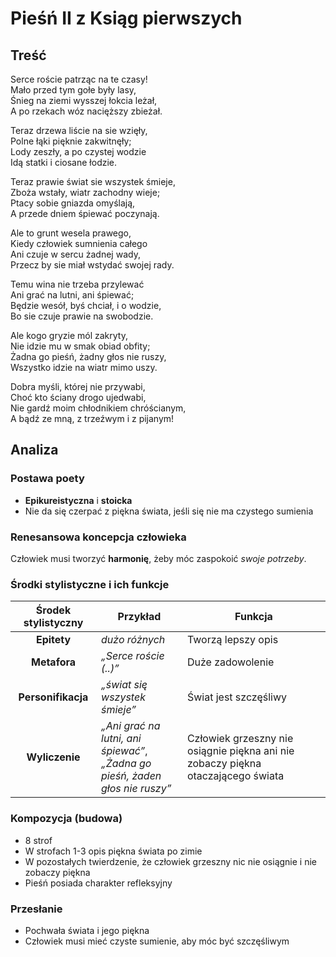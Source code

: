 # Pieśń II z Ksiąg pierwszych

## Treść

Serce roście patrząc na te czasy!\
Mało przed tym gołe były lasy,\
Śnieg na ziemi wysszej łokcia leżał,\
A po rzekach wóz nacięższy zbieżał.

Teraz drzewa liście na sie wzięły,\
Polne łąki pięknie zakwitnęły;\
Lody zeszły, a po czystej wodzie\
Idą statki i ciosane łodzie.

Teraz prawie świat sie wszystek śmieje,\
Zboża wstały, wiatr zachodny wieje;\
Ptacy sobie gniazda omyślają,\
A przede dniem śpiewać poczynają.

Ale to grunt wesela prawego,\
Kiedy człowiek sumnienia całego\
Ani czuje w sercu żadnej wady,\
Przecz by sie miał wstydać swojej rady.

Temu wina nie trzeba przylewać\
Ani grać na lutni, ani śpiewać;\
Będzie wesół, byś chciał, i o wodzie,\
Bo sie czuje prawie na swobodzie.

Ale kogo gryzie mól zakryty,\
Nie idzie mu w smak obiad obfity;\
Żadna go pieśń, żadny głos nie ruszy,\
Wszystko idzie na wiatr mimo uszy.

Dobra myśli, której nie przywabi,\
Choć kto ściany drogo ujedwabi,\
Nie gardź moim chłodnikiem chróścianym,\
A bądź ze mną, z trzeźwym i z pijanym!

## Analiza

### Postawa poety

- **Epikureistyczna** i **stoicka**
- Nie da się czerpać z piękna świata, jeśli się nie ma czystego sumienia

### Renesansowa koncepcja człowieka

Człowiek musi tworzyć **harmonię**, żeby móc zaspokoić *swoje potrzeby*.

### Środki stylistyczne  i ich funkcje

| Środek stylistyczny | Przykład                                                                   | Funkcja                                                                           |
| :-----------------: | -------------------------------------------------------------------------- | --------------------------------------------------------------------------------- |
| **Epitety**         | *dużo różnych*                                                             | Tworzą lepszy opis                                                                |
| **Metafora**        | *„Serce roście (..)”*                                                      | Duże zadowolenie                                                                  |
| **Personifikacja**  | *„świat się wszystek śmieje”*                                              | Świat jest szczęśliwy                                                             |
| **Wyliczenie**      | *„Ani grać na lutni, ani śpiewać”*,<br>*„Żadna go pieśń, żaden głos nie ruszy”* | Człowiek grzeszny nie osiągnie piękna ani nie zobaczy piękna otaczającego świata |

### Kompozycja (budowa)

- 8 strof
- W strofach 1-3 opis piękna świata po zimie
- W pozostałych twierdzenie, że człowiek grzeszny nic nie osiągnie i nie zobaczy piękna
- Pieśń posiada charakter refleksyjny

### Przesłanie

- Pochwała świata i jego piękna
- Człowiek musi mieć czyste sumienie, aby móc być szczęśliwym
